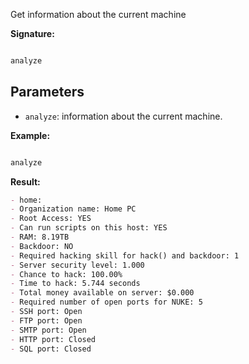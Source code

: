 
Get information about the current machine
  
**Signature:**

  
```typescript

analyze

```

  

## Parameters

  
- `analyze`: information about the current machine.




**Example:**

  
```typescript

analyze

```

  

**Result:**

```Markdown
- home:
- Organization name: Home PC
- Root Access: YES
- Can run scripts on this host: YES
- RAM: 8.19TB
- Backdoor: NO
- Required hacking skill for hack() and backdoor: 1
- Server security level: 1.000
- Chance to hack: 100.00%
- Time to hack: 5.744 seconds
- Total money available on server: $0.000
- Required number of open ports for NUKE: 5
- SSH port: Open
- FTP port: Open
- SMTP port: Open
- HTTP port: Closed
- SQL port: Closed
```


  



  

